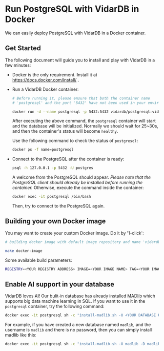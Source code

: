 # Run PostgreSQL with VidarDB in Docker

We can easily deploy PostgreSQL with VidarDB in a Docker container.

## Get Started

The following document will guide you to install and play with VidarDB in a few minutes:

- Docker is the only requirement. Install it at https://docs.docker.com/install/ .

- Run a VidarDB Docker container:

    ```sh
    # Before running it, please ensure that both the container name 
    # 'postgresql' and the port '5432' have not been used in your environment.

    docker run -d --name postgresql -p 5432:5432 vidardb/postgresql:vidardb-latest
    ```

    After executing the above command, the `postgresql` container will start and the database will be initialized.
    Normally we should wait for 25~30s, and then the container's status will become `healthy`.

    Use the following command to check the status of `postgresql`:

    ```sh
    docker ps -f name=postgresql
    ```

- Connect to the PostgreSQL after the container is ready:

    ```sh
    psql -h 127.0.0.1 -p 5432 -U postgres
    ```

    A welcome from the PostgreSQL should appear.
    *Please note that the PostgreSQL client should already be installed before running the container.*
    Otherwise, execute the command inside the container:
    
    ```sh
    docker exec -it postgresql /bin/bash
    ```
    
    Then, try to connect to the PostgreSQL again.

## Building your own Docker image

You may want to create your custom Docker image. Do it by '1-click':

```sh
# building docker image with default image repository and name 'vidardb/postgresql:vidardb-latest'

make docker-image
```

Some available build parameters:

```sh
REGISTRY=<YOUR REGISTRY ADDRESS> IMAGE=<YOUR IMAGE NAME> TAG=<YOUR IMAGE TAG> make docker-image 
```

## Enable AI support in your database

VidarDB loves AI! Our bulit-in database has already installed [MADlib](https://madlib.apache.org/) which supports big data machine learning in SQL. If you want to use it in the `postgresql` container, try the following command:

```sh
docker exec -it postgresql sh -c "install-madlib.sh -U <YOUR DATABASE USERNAME> -P <YOUR DATABASE PASSWORD> -D <YOUR DATABASE NAME>"
```

For example, if you have created a new database named `madlib`, and the username is `madlib` and there is no password,
then you can simply install madlib like this:

```sh
docker exec -it postgresql sh -c "install-madlib.sh -U madlib -D madlib"
```
